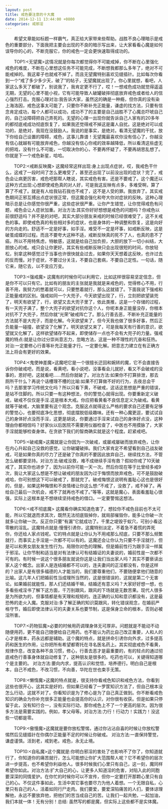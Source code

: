 ```yaml
---
layout: post
title: 戒色要注意的十大魔
date: 2014-12-11 13:44:00 +0800
categories: 戒邪淫
---
```


　　希望文章能如标题一样霸气，真正给大家带来些帮助。战胜不良心理暗示是戒色的重要部分，下面我把主要会出现的不良的暗示写出来，让大家看看心魔是如何误导你的心的，不断克服它，你的戒色一定会更快速取得成功的。
　　TOP1:<无望魔>这情况就是你每次都觉得你不可能戒掉，你不断在心里强化戒色的难度，不断在心里想这任务不可能完成，不断想我都那么多年了，绝对不可能戒掉的。我这辈子也就戒不掉了。而且无望魔特别喜欢见缝插针。比如每次你看到一个“戒了多少多少天，破了”的帖子，无望魔就出现了。你心里就想，看吧，人家这么多天了都破了，别说我了，我肯定更不行了，哎！一想戒色成功就觉得遥遥无期，无望的心里不能小视，它有可能导致人破罐破摔彻底放弃戒色或者给人的信心强烈打击。克服心理对治:我告诉大家，虽然这的确是一种瘾，但你真的没有染上海洛因，戒色这事太可能了，只要你不断补充正能量，谦虚的找方法，只要有信念肯定成功，每个人都可以成功，成功不了的主要是自己战胜不了心魔总吓唬自己的，自己设障碍把自己弄死的。无望的心理一出现你就告诉自己人家有的20多年的都彻底戒成功彻底恢复了，如果我还觉得戒不掉这是庸人自扰。这是绝对可以成功的，是绝对，我现在没鼓励人。我说的是事实，是绝对。看清无望魔的干扰，放下你给自己设置的障碍，戒色，这事儿靠谱！无望魔最喜欢你没有信心了，你越没有信心就越有可能放弃戒色，你越没有信心你戒的效率越降低，所以看清这些虚无的把戏，没有什么不可能，一切取决你的心，不要再怀疑了，不要再胡思乱想了。你就是下一个戒色新星，哈哈。
　　TOP2:<戒断反映魔> 这魔经常这样出现:身上出现点症状，哎，我戒色干什么，这戒了一段时间了怎么更难受了，甚至还出现了以前没出现的症状？完了，戒色会让病更厉害，戒色吧那帮人瞎说，其实戒色有害。还是不要戒了。这个魔还以这种方式出现:心想即使戒色真的对人好，可是我这反映有点多，多难受啊，算了算了不戒了。就是有人给我钻石我也不戒了，这不是人受的罪。我放弃了。其实戒色期间正邪互搏出点症状很正常，但这魔会强化和夸大你对症状的反映。这种心理暗示总是让你感觉你很严重，这些症状很严重。让你产生错觉，让你觉得戒色有问题，戒色会让人症状加重。对治方法:其实你好好想想是戒色的问题吗？你戒色以前很舒适吗？并不是的对吧，其实大部分朋友来戒的时候已经很难受了，这不关戒色的事。即使戒色真的有些相对多的症状，也是身体的一种调整和恢复，这是向好的方向走的。舒适不一定是好事，如手淫。难受不一定是坏事，如戒断反映，这是破茧成蝶的过程。而且不要夸大这种不适，戒断反映真的死不了人，也真的患不了癌，所以不用特焦虑，特敏感，这就是给自己加负担，大胆的放下一切小纠结，大胆放心的戒。戒只会让你更好。其实有些戒断反映只会出现很短的时间，你放轻松，别拿这种感觉过于当事也许很快就会过去，如果你天天想着这反映，也许过去的反而慢。对于症状，不要过分关注，不要自己套病，不要自己定性。一句话，随它来，随它去，以不变应万变。
　　TOP3:<强戒魔> 这魔有的时候你可以利用它，比如这样很容易坚定信念，但是你不可以只有它。比如有的朋友的主张就是我就是来戒色的，觉得修心不用，行善不用，我努力的憋着就可以，只要憋着就行，那么这就错了。下面我说下强戒和正能量戒的区别。强戒如同一个大兜子，今天欲望出现了，行，立刻把欲望装兜了，明天有欲望了，行，欲望又去大兜子里了，依此类推，这是一个存储的过程，有一天兜子满了，整个大兜子的欲望对抗你这个人，你呢本身正能量没存，你根本对抗不了大兜子，然后你就“光荣”破戒阵亡了。那么行善去恶，不断补充正能量的方法就不是大兜子，而是化解。今天欲望来了，但今天我也做了很多好事，然后正负能量一碰撞，欲望没了化解了。明天欲望又来了，可是我每天有行善的意识，欲望就又化解了。这样欲望储存不起来，即使储存一点也不会有大兜子的力量。强戒魔的特点:就是让你过分崇尚意志力，忽略方法，这是一种不理性的亢奋和狂热。对治:一定要修心行善等补充正能量才行。一定要化解。把意志力建立在有正确方法上将会有更好的效果。
　　TOP4:<鬼使神差魔>这魔吧它是一个很擅长迂回和婉转的魔，它不会直接告诉你你破戒吧，而是说，看黄吧，看小说吧，没事看会儿就好，看又不会破戒的没事的，恩好吧，这就看吧……然后你就破了。对治方法:如果你不打算排泄，那去厕所干什么？再说个话槽理不槽的比喻:如果不打算做不好的行为，去夜总会干吗？去那里学习传统文化吗？所以只看下黄，不破戒，这话这思想是严重的错误，是站不住脚的。所以只要一有这种想法，你的警觉心就得出现。你要重新定义破戒，破戒不仅仅是手淫.这是根本大戒。你应把看黄看不良信息定义为破戒。看黄就等于破戒，大脑里要有这个观念。克服这点就得这么严格的要求自己还要有足够的警觉心，也要彻底净化思想，彻底摆脱低级趣味。还有一种心魔更逗，要试试自己的身体好点没而手淫，这更是胡说，你要通过手淫来试自己的身体好点没，这种理由你都相信吗？好家伙以后医院不需要用仪器检查了，中医也不用摸脉了，大家手淫就能够检查身体。在贪欲下我们的智商确实就是这个程度。赶紧戒吧。
　　TOP5:<破戒魔>这魔就是让你因为一次破戒，或屡戒屡破而放弃戒色，让你在内心升起自己没救的感觉，让你破罐破摔。我们大家肯定不希望看到自己战友破戒，可是如果你真的尽力了还是破了你真的不要因此放弃自己，继续找方法，不管怎么破都要坚持。对治方法:破戒没救，难不成继续手淫有救？假如你戒了10天破戒了，其实你也进步了，因为以前你可能一天一次。然后你现在等于比曾经多戒9次，我让大家这么想是不想让破戒的朋友因为过于悔恨而放弃戒色，可不是鼓励破戒哈，你可别想这下可以破戒了，那就完了。破戒悔恨这说明有羞耻心这也是很好的，但是，如果这种悔恨和不良情绪让你这么想:“不戒了，没救了，戒不掉了。再给自己最后一次机会，戒不了就再也不戒了。”等等，这就是魔心，表面看羞耻心很强，实际上这根本是不想继续坚持戒色的借口。一定要警惕这想法。
　　TOP6:<戒不彻底魔> 这魔看你确实知道危害了，想拉你不戒色目前也不太可能，所以它就退而求其次，既然无法彻底毁掉你，就局部催毁你，能多让你破一次就多让你破一次。反正你只要“有漏”它就成功了。千里之堤毁于蚁穴，可别小看这零散的淫乱。这魔特点就是:慢慢引诱你，这魔特别淡定，不着急不着慌的弄死你，你还给人家点钱呢。它的特点就是让你认为不用戒那么彻底，只要不那么频繁就行，而事实上手淫是一次都不可以有的。这魔还会让你认为只要不手淫就行，但是可以和男女朋友发生性行为。局限你对色的理解。但是婚前性行为跟手淫一样属于邪淫。让你节制和适当是对有法律认可有结婚证的夫妻说的，婚前性是一次都不可有的。有时候一说这个很多朋友就说你这是让我们当出家人吗？其实不要亵读出家人这个概念。出家人是连结婚都不可以的，连夫妻间的正淫都没有，你是这样的？出家人是有很多福德的人才能当的，我们要尊重他们，不要随便拿他们随意的比喻。这几年人们把婚前性当成理所当然的，这是很错误的，这就是第二个无害论。如果婚前就能性，那人们还结婚干嘛，结婚还有意义吗？大家好好想一想，也多看些戒淫书了解下这方面，千万别跟风，跟风的下场就是无数苦果。现代人很多是为所欲为的，但事情都是有天理和规矩的。连正确的认知和意识都没有，这是最恐怖的走火入魔。克服对治:多了解正确的知识莫跟风，转化错误观念，在婚前严格守节，婚后即使法律认可的夫妻关系也要节制，这是保身立命的根本，否则必被淫所害。
　　TOP7:<药物狂魔>必要的时候用药调理身体无可厚非。问题就是不能动不动随便用药，更不能自己随便给自己用药。也不能认为药比自己改正重要，人和人的心才是根本，药永远都是辅助。这个魔的特点，就是拼命引诱你向外求，过多提高药和医生的作用，让你把所有希望都寄托在寻名医名药上。其实彻底戒色不看黄，规律作息，改变各种不良习惯，修心，行善去恶才是最重要的，有的轻点的通过彻底戒色行善事身体就自动修复了，这种朋友是很多的。吃药也可以，关键得知道哪个是主要的。 对治方法:要向内求，提高认识和觉悟，培养德行。明白自己是根本，自己不戒色，不改习惯，不向善，华陀在世也束手无策。
　　TOP8:<懒惰魔>这魔的特点就是，很支持你看戒色知识和戒色方法，你看到这些也很开心，这其实是好的，但如果已经看了一罗筐知识方法了，但自己根本没怎么行动，这就不对了。你看知识是为了修心是为了自己真正做到。你不断看戒色知识的确会为你补充很多正能量也会提高你的认识，对你很有收获。但是如果只停留于此，没有知行合一，没有实际行动，那你戒色上不了一个更高的层次。因为很多方法是需要实践的。例如，孝父母等。对治方法:力行！行动力！实践力！没这些一切都是零。
　　TOP9:<傲慢魔>这魔就是要你放松警惕，通过你沾沾自喜的时候让你放松警惕然后见缝插针在你偶尔正能量不足的时候让你破戒。 对治方法:一直保持警觉，谦虚谨慎。活到老，戒到老。戒色，永无止境。
　　TOP10:<自私魔>这个魔就是:你明白邪淫的害处了也影响不了你了，你知道就行了，你知道你的痛苦就行，怎么可能想让你扩大范围帮人呢？它不希望你的层次进一步提高，也不希望你利益他人。很多时候我们心里只有自己，这一刻，魔同样希望你如此。对治方法:扩大自己的心，让更多人知道淫的危害，对陷入此的同胞要深深的同情爱护。在你忙的时候你可以不宣传，但你一定要打开那颗心里只有自己的心。不仅这件事如此，生活中其它事也要尽力为他人着想。一个无限自私，心里只有自己的人，活着如同行尸走肉。我们要爱，要爱深陷痛苦的人们，要体谅理解他，永远不要放弃他，把他们的苦当成自己的苦。让我们一起共勉，一起加油，我们本就一体！无有分别！总结: 虽然写的都是魔，但实际上这些都不是实体魔。